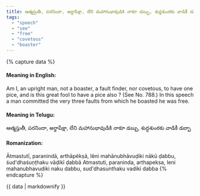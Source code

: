 ```yaml
---
title: ఆత్మస్తుతీ, పరనిందా, అర్థాపేక్షా, లేని మహానుభావుడికి నాకూ డబ్బు, శుద్ధశుంఠకు వాడికీ డబ్బా
tags:
  - "speech"
  - "see"
  - "free"
  - "covetous"
  - "boaster"
---
```


{% capture data %}
#### Meaning in English:
Am I, an upright man, not a boaster, a fault finder, nor covetous, to have one pice, and is this great fool to have a pice also ?
(See No. 788.)
In this speech a man committed the very three faults from which he boasted he was free.

#### Meaning in Telugu:
ఆత్మస్తుతీ, పరనిందా, అర్థాపేక్షా, లేని మహానుభావుడికి నాకూ డబ్బు, శుద్ధశుంఠకు వాడికీ డబ్బా

#### Romanization:
Ātmastutī, paranindā, arthāpēkṣā, lēni mahānubhāvuḍiki nākū ḍabbu, śud'dhaśuṇṭhaku vāḍikī ḍabbā
Atmastuti, paraninda, arthapeksa, leni mahanubhavudiki naku dabbu, sud'dhasunthaku vadiki dabba
{% endcapture %}

{{ data | markdownify }}


